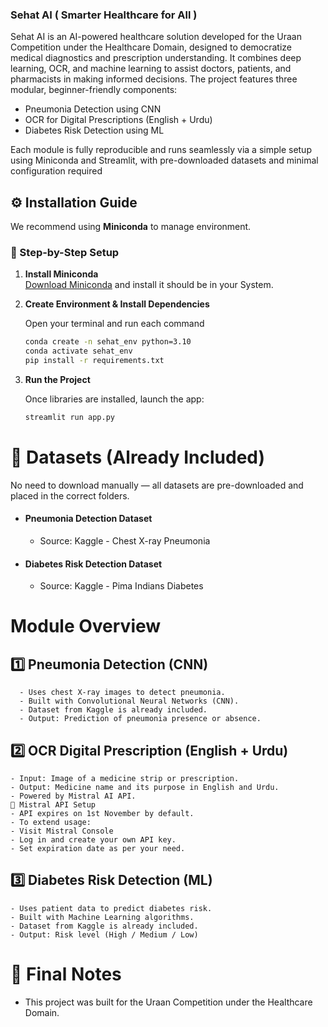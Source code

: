 

### Sehat AI ( Smarter Healthcare for All )
Sehat AI is an AI-powered healthcare solution developed for the Uraan Competition under the Healthcare Domain, designed to democratize medical diagnostics and prescription understanding. It combines deep learning, OCR, and machine learning to assist doctors, patients, and pharmacists in making informed decisions.
The project features three modular, beginner-friendly components:

- Pneumonia Detection using CNN
- OCR for Digital Prescriptions (English + Urdu)
- Diabetes Risk Detection using ML


Each module is fully reproducible and runs seamlessly via a simple setup using Miniconda and Streamlit, with pre-downloaded datasets and minimal configuration required
    

## ⚙️ Installation Guide

We recommend using **Miniconda** to manage environment.
 
### 🔧 Step-by-Step Setup

1. **Install Miniconda**  
   [Download Miniconda](https://docs.conda.io/en/latest/miniconda.html) and install it should be in your System.

2. **Create Environment & Install Dependencies**

   Open your terminal and run each command 

   ```bash
   conda create -n sehat_env python=3.10
   conda activate sehat_env
   pip install -r requirements.txt 
3. **Run the Project**
    
    Once libraries are installed, launch the app:

    ```bash
    streamlit run app.py
# 📁 Datasets (Already Included)

No need to download manually — all datasets are pre-downloaded and placed in the correct folders.

  - #### Pneumonia Detection Dataset  
    - Source: Kaggle - Chest X-ray Pneumonia

-  #### Diabetes Risk Detection Dataset
   -  Source: Kaggle - Pima Indians Diabetes


# Module Overview

## 1️⃣ Pneumonia Detection (CNN)

      - Uses chest X-ray images to detect pneumonia.
      - Built with Convolutional Neural Networks (CNN).
      - Dataset from Kaggle is already included.
      - Output: Prediction of pneumonia presence or absence.


## 2️⃣ OCR Digital Prescription (English + Urdu)


    - Input: Image of a medicine strip or prescription.
    - Output: Medicine name and its purpose in English and Urdu.
    - Powered by Mistral AI API.
    🔑 Mistral API Setup
    - API expires on 1st November by default.
    - To extend usage:
    - Visit Mistral Console
    - Log in and create your own API key.
    - Set expiration date as per your need.

## 3️⃣ Diabetes Risk Detection (ML)

    - Uses patient data to predict diabetes risk.
    - Built with Machine Learning algorithms.
    - Dataset from Kaggle is already included.
    - Output: Risk level (High / Medium / Low)


# 🏁 Final Notes
- This project was built for the Uraan Competition under the Healthcare Domain.
  

